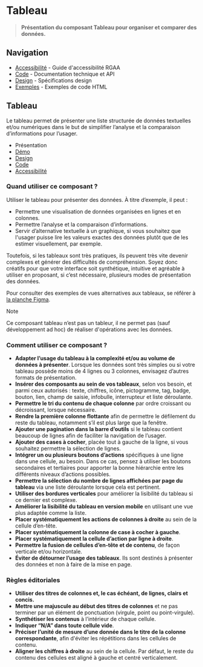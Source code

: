 # Tableau

> **Présentation du composant Tableau pour organiser et comparer des données.**

## Navigation

- [Accessibilité](./accessibilite.md) - Guide d'accessibilité RGAA
- [Code](./code.md) - Documentation technique et API
- [Design](./design.md) - Spécifications design
- [Exemples](./examples/) - Exemples de code HTML

## Tableau

Le tableau permet de présenter une liste structurée de données textuelles et/ou numériques dans le but de simplifier l’analyse et la comparaison d’informations pour l’usager.


- Présentation
- [Démo](./demo/index.md)
- [Design](./design/index.md)
- [Code](./code/index.md)
- [Accessibilité](./accessibility/index.md)



### Quand utiliser ce composant ?

Utiliser le tableau pour présenter des données. À titre d’exemple, il peut :

- Permettre une visualisation de données organisées en lignes et en colonnes.
- Permettre l’analyse et la comparaison d’informations.
- Servir d’alternative textuelle à un graphique, si vous souhaitez que l'usager puisse lire les valeurs exactes des données plutôt que de les estimer visuellement, par exemple.

Toutefois, si les tableaux sont très pratiques, ils peuvent très vite devenir complexes et générer des difficultés de compréhension. Soyez donc créatifs pour que votre interface soit synthétique, intuitive et agréable à utiliser en proposant, si c’est nécessaire, plusieurs modes de présentation des données.

Pour consulter des exemples de vues alternatives aux tableaux, se référer à [la planche Figma](https://www.figma.com/design/uVVICt7kJ1n4dzJ6t8x1uL/DSFR---Composants---v1.12.0?node-id=29382-10540&t=cJHK2fZAoZxn4ck2-1).

> [!NOTE]
> Ce composant tableau n’est pas un tableur, il ne permet pas (sauf développement ad hoc) de réaliser d'opérations avec les données.

### Comment utiliser ce composant ?

- **Adapter l’usage du tableau à la complexité et/ou au volume de données à présenter**. Lorsque les données sont très simples ou si votre tableau possède moins de 4 lignes ou 3 colonnes, envisagez d’autres formats de présentation.
- **Insérer des composants au sein de vos tableaux**, selon vos besoin, et parmi ceux autorisés : texte, chiffres, icône, pictogramme, tag, badge, bouton, lien, champ de saisie, infobulle, interrupteur et liste déroulante.
- **Permettre le tri du contenu de chaque colonne** par ordre croissant ou décroissant, lorsque nécessaire.
- **Rendre la première colonne flottante** afin de permettre le défilement du reste du tableau, notamment s’il est plus large que la fenêtre.
- **Ajouter une pagination dans la barre d’outils** si le tableau contient beaucoup de lignes afin de faciliter la navigation de l’usager.
- **Ajouter des cases à cocher**, placée tout à gauche de la ligne, si vous souhaitez permettre la sélection de lignes.
- **Intégrer un ou plusieurs boutons d’actions** spécifiques à une ligne dans une cellule, au besoin. Dans ce cas, pensez à utiliser les boutons secondaires et tertiaires pour apporter la bonne hiérarchie entre les différents niveaux d’actions possibles.
- **Permettre la sélection du nombre de lignes affichées par page du tableau** via une liste déroulante lorsque cela est pertinent.
- **Utiliser des bordures verticales** pour améliorer la lisibilité du tableau si ce dernier est complexe.
- **Améliorer la lisibilité du tableau en version mobile** en utilisant une vue plus adaptée comme la liste.
- **Placer systématiquement les actions de colonnes à droite** au sein de la cellule d’en-tête.
- **Placer systématiquement la colonne de case à cocher à gauche**.
- **Placer systématiquement la cellule d’action par ligne à droite**.
- **Permettre la fusion de cellules d’en-tête et de contenu**, de façon verticale et/ou horizontale.
- **Éviter de détourner l’usage des tableaux**. Ils sont destinés à présenter des données et non à faire de la mise en page.

### Règles éditoriales

- **Utiliser des titres de colonnes et, le cas échéant, de lignes, clairs et concis.**
- **Mettre une majuscule au début des titres de colonnes** et ne pas terminer par un élément de ponctuation (virgule, point ou point-virgule).
- **Synthétiser les contenus** à l’intérieur de chaque cellule.
- **Indiquer “N/A” dans toute cellule vide**.
- **Préciser l’unité de mesure d’une donnée dans le titre de la colonne correspondante**, afin d'éviter les répétitions dans les cellules de contenu.
- **Aligner les chiffres à droite** au sein de la cellule. Par défaut, le reste du contenu des cellules est aligné à gauche et centré verticalement.